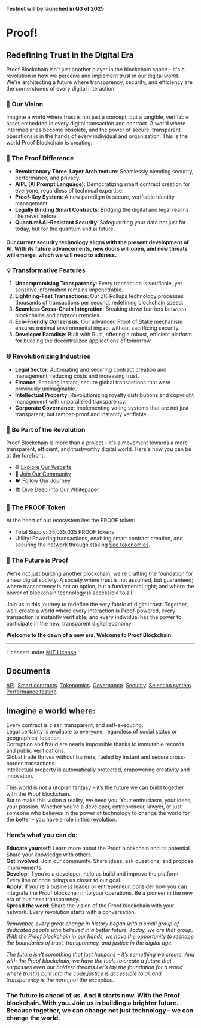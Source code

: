 **Testnet will be launched in Q3 of 2025**
# Proof!

## Redefining Trust in the Digital Era

Proof Blockchain isn't just another player in the blockchain space – it's a revolution in how we perceive and implement trust in our digital world. We're architecting a future where transparency, security, and efficiency are the cornerstones of every digital interaction.

### 🌟 Our Vision

Imagine a world where trust is not just a concept, but a tangible, verifiable asset embedded in every digital transaction and contract. A world where intermediaries become obsolete, and the power of secure, transparent operations is in the hands of every individual and organization. This is the world Proof Blockchain is creating.

### 🚀 The Proof Difference

- **Revolutionary Three-Layer Architecture**: Seamlessly blending security, performance, and privacy.
- **AIPL (AI Prompt Language)**: Democratizing smart contract creation for everyone, regardless of technical expertise.
- **Proof-Key System**: A new paradigm in secure, verifiable identity management.
- **Legally Binding Smart Contracts**: Bridging the digital and legal realms like never before.
- **Quantum&AI-Resistant Security**: Safeguarding your data not just for today, but for the quantum and ai future.
#### Our current security technology aligns with the present development of AI. With its future advancements, new doors will open, and new threats will emerge, which we will need to address.

### 💡 Transformative Features

1. **Uncompromising Transparency**: Every transaction is verifiable, yet sensitive information remains impenetrable.
2. **Lightning-Fast Transactions**: Our ZK-Rollups technology processes thousands of transactions per second, redefining blockchain speed.
3. **Seamless Cross-Chain Integration**: Breaking down barriers between blockchains and cryptocurrencies.
4. **Eco-Friendly Consensus**: Our advanced Proof of Stake mechanism ensures minimal environmental impact without sacrificing security.
5. **Developer Paradise**: Built with Rust, offering a robust, efficient platform for building the decentralized applications of tomorrow.

### 🌐 Revolutionizing Industries

- **Legal Sector**: Automating and securing contract creation and management, reducing costs and increasing trust.
- **Finance**: Enabling instant, secure global transactions that were previously unimaginable.
- **Intellectual Property**: Revolutionizing royalty distributions and copyright management with unparalleled transparency.
- **Corporate Governance**: Implementing voting systems that are not just transparent, but tamper-proof and instantly verifiable.

### 🤝 Be Part of the Revolution

Proof Blockchain is more than a project – it's a movement towards a more transparent, efficient, and trustworthy digital world. Here's how you can be at the forefront:

- 🌐 [Explore Our Website]()
- 💬 [Join Our Community]()
- 🐦 [Follow Our Journey]()
- 📚 [Dive Deep into Our Whitepaper](whitepaper.md)

### 💎 The PROOF Token

At the heart of our ecosystem lies the PROOF token:
- Total Supply: 35,035,035 PROOF tokens
- Utility: Powering transactions, enabling smart contract creation, and securing the network through staking
[See tokenomics](tokenomics_doc.md).

### 🌈 The Future is Proof

We're not just building another blockchain; we're crafting the foundation for a new digital society. A society where trust is not assumed, but guaranteed; where transparency is not an option, but a fundamental right; and where the power of blockchain technology is accessible to all.

Join us in this journey to redefine the very fabric of digital trust. Together, we'll create a world where every interaction is Proof-powered, every transaction is instantly verifiable, and every individual has the power to participate in the new, transparent digital economy.

**Welcome to the dawn of a new era. Welcome to Proof Blockchain.**

---

Licensed under [MIT License](LICENSE)

## Documents
[API](api_doc.md).
[Smart contracts](contracts_doc.md).
[Tokenomics](tokenomics_doc.md).
[Governance](governance.md).
[Secutity](security_doc.md).
[Selection system](selection_system.md).
[Performance testing](performance.md).

## **Imagine a world where:**

Every contract is clear, transparent, and self-executing.  
Legal certainty is available to everyone, regardless of social status or geographical location.  
Corruption and fraud are nearly impossible thanks to immutable records and public verifications.  
Global trade thrives without barriers, fueled by instant and secure cross-border transactions.  
Intellectual property is automatically protected, empowering creativity and innovation.  

This world is not a utopian fantasy – it’s the future we can build together with the Proof blockchain.  
But to make this vision a reality, we need you. Your enthusiasm, your ideas, your passion. Whether you're a developer, entrepreneur, lawyer, or just someone who believes in the power of technology to change the world for the better – you have a role in this revolution.

### **Here’s what you can do:**  

**Educate yourself**: Learn more about the Proof blockchain and its potential. Share your knowledge with others.  
**Get involved**: Join our community. Share ideas, ask questions, and propose improvements.  
**Develop**: If you’re a developer, help us build and improve the platform. Every line of code brings us closer to our goal.  
**Apply**: If you're a business leader or entrepreneur, consider how you can integrate the Proof blockchain into your operations. Be a pioneer in the new era of business transparency.  
**Spread the word**: Share the vision of the Proof blockchain with your network. Every revolution starts with a conversation.  

*Remember, every great change in history began with a small group of dedicated people who believed in a better future. Today, we are that group. With the Proof blockchain in our hands, we have the opportunity to reshape the boundaries of trust, transparency, and justice in the digital age.*  

*The future isn’t something that just happens – it’s something we create. And with* *the Proof blockchain, we have the tools to create a future that surpasses even our*  *boldest dreams.Let’s lay the foundation for a world where trust is built* *into the code,justice is accessible to all,and transparency is the norm,not the*
*exception.*

### **The future is ahead of us. And it starts now. With the Proof blockchain. With you. Join us in building a brighter future. Because together, we can change not just technology – we can change the world.**